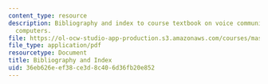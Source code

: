 ```yaml
---
content_type: resource
description: Bibliography and index to course textbook on voice communication with
  computers.
file: https://ol-ocw-studio-app-production.s3.amazonaws.com/courses/mas-632-conversational-computer-systems-fall-2008/36eb626eef38ce3d8c406d36fb20e852_schmandt_indx.pdf
file_type: application/pdf
resourcetype: Document
title: Bibliography and Index
uid: 36eb626e-ef38-ce3d-8c40-6d36fb20e852
---
```

